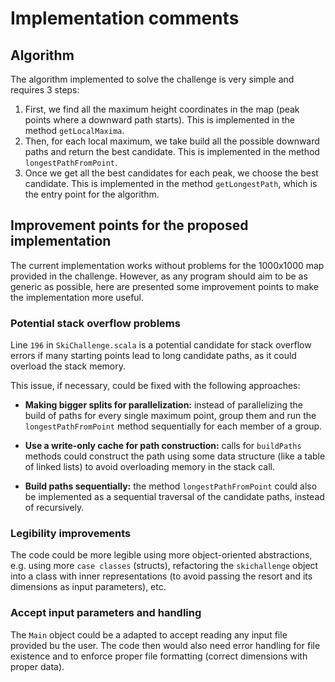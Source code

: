 # Implementation comments

## Algorithm

The algorithm implemented to solve the challenge is very simple and requires 3 steps:

1. First, we find all the maximum height coordinates in the map (peak points where a downward path starts). This is 
implemented in the method `getLocalMaxima`.
2. Then, for each local maximum, we take build all the possible downward paths and return the best candidate. This 
is implemented in the method `longestPathFromPoint`.
3. Once we get all the best candidates for each peak, we choose the best candidate. This is implemented in the 
method `getLongestPath`, which is the entry point for the algorithm.


## Improvement points for the proposed implementation

The current implementation works without problems for the 1000x1000 map provided in the challenge. However, as any
program should aim to be as generic as possible, here are presented some improvement points to make the implementation
more useful.

### Potential stack overflow problems

Line `196` in `SkiChallenge.scala` is a potential candidate for stack overflow errors if 
many starting points lead to long candidate paths, as it could overload the stack memory.

This issue, if necessary, could be fixed with the following approaches:

* **Making bigger splits for parallelization:** instead of parallelizing the build of paths for every single maximum point,
group them and run the `longestPathFromPoint` method sequentially for each member of a group.

* **Use a write-only cache for path construction:** calls for `buildPaths` methods could construct the path using some
data structure (like a table of linked lists) to avoid overloading memory in the stack call.

* **Build paths sequentially:** the method `longestPathFromPoint` could also be implemented as a sequential traversal of
the candidate paths, instead of recursively.

### Legibility improvements

The code could be more legible using more object-oriented abstractions, e.g. using more `case classes` (structs), 
refactoring the `skichallenge` object into a class with inner representations (to avoid passing the resort and its 
dimensions as input parameters), etc.

### Accept input parameters and handling

The `Main` object could be a adapted to accept reading any input file provided bu the user. The code then would also 
need error handling for file existence and to enforce proper file formatting (correct dimensions with proper data). 
